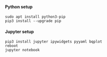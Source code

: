 #### Python setup
```
sudo apt install python3-pip
pip3 install --upgrade pip
```

#### Jupyter setup
```
pip3 install jupyter ipywidgets pyyaml bqplot
reboot
jupyter notebook
```



